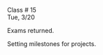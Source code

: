 
<div class="lecture1">

<div class="column_date">

Class # 15 <br> 
Tue, 3/20

</div>

<div class="column_materials">
<p markdown="block">

Exams returned. 

Setting milestones for projects. 


</p>
</div>


<div class="column_assign">
<p markdown="block">




</p>
</div>
    
</div>
